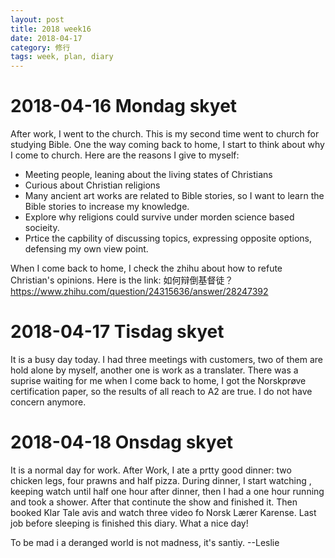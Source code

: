 ```yaml
---
layout: post
title: 2018 week16
date: 2018-04-17
category: 修行
tags: week, plan, diary
---
```

# 2018-04-16 Mondag skyet
After work, I went to the church. This is my second time went to church for studying Bible. 
One the way coming back to home, I start to think about why I come to church. Here are the reasons I give to myself:
* Meeting people, leaning about the living states of Christians
* Curious about Christian religions
* Many ancient art works are related to Bible stories, so I want to learn the Bible stories to increase my knowledge.
* Explore why religions could survive under morden science based socieity.
* Prtice the capbility of discussing topics, expressing opposite options, defensing my own view point.

When I come back to home, I check the zhihu about how to refute Christian's opinions. Here is the link:
如何辩倒基督徒？https://www.zhihu.com/question/24315636/answer/28247392

# 2018-04-17 Tisdag skyet
It is a busy day today. I had three meetings with customers, two of them are hold alone by myself, another one is work as a translater.
There was a suprise waiting for me when I come back to home, I got the Norskprøve certification paper, so the results of all reach to A2 are true. I do not have concern anymore.

# 2018-04-18 Onsdag skyet
It is a normal day for work. After Work, I ate a prtty good dinner: two chicken legs, four prawns and half pizza. During dinner, I start watching <The End of the Fxxxing World>, keeping watch until half one hour after dinner, then I had a one hour running and took a shower. After that continute the show and finished it. Then booked Klar Tale avis and watch three video fo Norsk Lærer Karense. Last job before sleeping is finished this diary. What a nice day!

To be mad i a deranged world is not madness, it's santiy. --Leslie

 